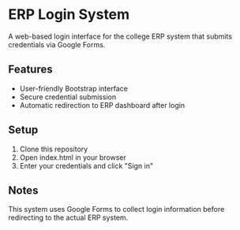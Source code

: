 # ERP Login System

A web-based login interface for the college ERP system that submits credentials via Google Forms.

## Features

- User-friendly Bootstrap interface
- Secure credential submission
- Automatic redirection to ERP dashboard after login

## Setup

1. Clone this repository
2. Open index.html in your browser
3. Enter your credentials and click "Sign in"

## Notes

This system uses Google Forms to collect login information before redirecting to the actual ERP system.
